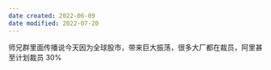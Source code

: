 ```yaml
---
date created: 2022-06-09
date modified: 2022-07-20
---
```


师兄群里面传播说今天因为全球股市，带来巨大振荡，很多大厂都在裁员，阿里甚至计划裁员 30%
